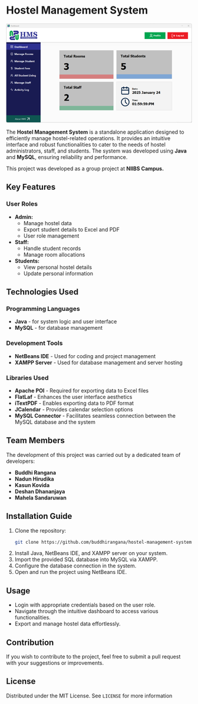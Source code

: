 # Hostel Management System

![Admin Dashboard](images/admin_dashboard.png)

The **Hostel Management System** is a standalone application designed to efficiently manage hostel-related operations. It provides an intuitive interface and robust functionalities to cater to the needs of hostel administrators, staff, and students. The system was developed using **Java** and **MySQL**, ensuring reliability and performance.

This project was developed as a group project at **NIIBS Campus.**

## Key Features
### User Roles
- **Admin:**
  - Manage hostel data
  - Export student details to Excel and PDF
  - User role management
- **Staff:**
  - Handle student records
  - Manage room allocations
- **Students:**
  - View personal hostel details
  - Update personal information

## Technologies Used
### Programming Languages
- **Java** - for system logic and user interface
- **MySQL** - for database management

### Development Tools
- **NetBeans IDE** - Used for coding and project management
- **XAMPP Server** - Used for database management and server hosting

### Libraries Used
- **Apache POI** - Required for exporting data to Excel files
- **FlatLaf** - Enhances the user interface aesthetics
- **iTextPDF** - Enables exporting data to PDF format
- **JCalendar** - Provides calendar selection options
- **MySQL Connector** - Facilitates seamless connection between the MySQL database and the system

## Team Members
The development of this project was carried out by a dedicated team of developers:
- **Buddhi Rangana**
- **Nadun Hirudika**
- **Kasun Kovida**
- **Deshan Dhananjaya**
- **Mahela Sandaruwan**

## Installation Guide
1. Clone the repository:
   ```bash
   git clone https://github.com/buddhirangana/hostel-management-system.git
   ```
2. Install Java, NetBeans IDE, and XAMPP server on your system.
3. Import the provided SQL database into MySQL via XAMPP.
4. Configure the database connection in the system.
5. Open and run the project using NetBeans IDE.

## Usage
- Login with appropriate credentials based on the user role.
- Navigate through the intuitive dashboard to access various functionalities.
- Export and manage hostel data effortlessly.

## Contribution
If you wish to contribute to the project, feel free to submit a pull request with your suggestions or improvements.

## License
Distributed under the MIT License. See `LICENSE` for more information

